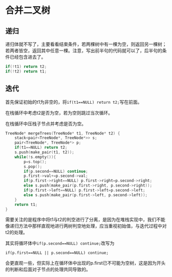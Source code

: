 # 合并二叉树

## 递归

递归体就不写了，主要看看结束条件，若两棵树中有一棵为空，则返回另一棵树；若两者皆空，返回其中任意一棵。注意，写出前半句的代码就可以了，后半句的条件已经包含进去了。

```c++
if(!t1) return t2; 
if(!t2) return t1;
```

## 迭代

首先保证初始的t1为非空的，将`if(t1==NULL) return t2;`写在前面。

在栈循环中考虑t2是否为空，若为空则跳过当次循环。

在栈循环中压栈子节点并考虑是否为空。

```c++
TreeNode* mergeTrees(TreeNode* t1, TreeNode* t2) {
    stack<pair<TreeNode*, TreeNode*>> s;
    pair<TreeNode*, TreeNode*> p;
    if(t1==NULL) return t2;
    s.push(make_pair(t1, t2));
    while(!s.empty()){
        p=s.top();
        s.pop();
        if(p.second==NULL) continue;
        p.first->val+=p.second->val;
        if(p.first->right==NULL) p.first->right=p.second->right;
        else s.push(make_pair(p.first->right, p.second->right));
        if(p.first->left==NULL) p.first->left=p.second->left;
        else s.push(make_pair(p.first->left, p.second->left));
    }
    return t1;
}
```

需要关注的是程序中将t1与t2的判空进行了分离，是因为在堆栈实现中，我们不能像递归方法中那样直观地进行两树判空地处理，应当重视初始值，与迭代过程中对t2的处理。

其实将循环体中`if(p.second==NULL) continue;`改写为

`if(p.first==NULL || p.second==NULL) continue;`

会更直观一些，但实际上在循环体中出现的p.first已不可能为空树，这是因为开头的判断和后面对子节点的处理共同导致的。



